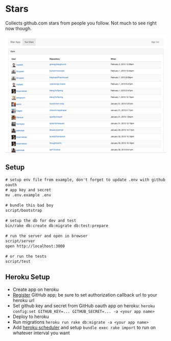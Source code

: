 # Stars

Collects github.com stars from people you follow. Not much to see right now though.

![screenshot](docs/images/screenshot.png)

## Setup

```
# setup env file from example, don't forget to update .env with github oauth
# app key and secret
mv .env.example .env

# bundle this bad boy
script/bootstrap

# setup the db for dev and test
bin/rake db:create db:migrate db:test:prepare

# run the server and open in browser
script/server
open http://localhost:3000

# or run the tests
script/test
```

## Heroku Setup

* Create app on heroku
* [Register](https://github.com/settings/applications/new) GitHub app; be sure to set authorization callback url to your heroku url
* Set github key and secret from GitHub oauth app on heroku: `heroku config:set GITHUB_KEY=... GITHUB_SECRET=... -a <your app name>`
* Deploy to heroku
* Run migrations `heroku run rake db:migrate -a <your app name>`
* Add [heroku scheduler](https://addons.heroku.com/scheduler) and setup `bundle exec rake import` to run on whatever interval you want

